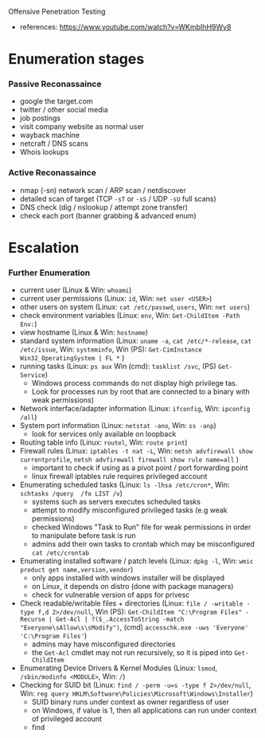 
Offensive Penetration Testing

* references: https://www.youtube.com/watch?v=WKmbIhH9Wv8

# Enumeration stages 
### Passive Reconassaince
- google the target.com
- twitter / other social media
- job postings
- visit company website as normal user
- wayback machine
- netcraft / DNS scans
- Whois lookups

### Active Reconassaince
- nmap (-sn) network scan / ARP scan / netdiscover
- detailed scan of target (TCP `-sT` or `-sS` / UDP `-sU` full scans)
- DNS check (dig / nslookup / attempt zone transfer)
- check each port (banner grabbing & advanced enum)


# Escalation
### Further Enumeration
- current user (Linux & Win: `whoami`)
- current user permissions (Linux: `id`, Win: `net user <USER>`)
- other users on system (Linux: `cat /etc/passwd`, `users`, Win: `net users`)
- check environment variables (Linux: `env`, Win: `Get-ChildItem -Path Env:`)
- view hostname (Linux & Win: `hostname`)
- standard system information (Linux: `uname -a`, `cat /etc/*-release`, `cat /etc/issue`, Win: `systeminfo`, Win (PS): `Get-CimInstance Win32_OperatingSystem | FL *` )
- running tasks (Linux: `ps aux` Win (cmd): `tasklist /svc`, (PS) `Get-Service`) 
  - Windows process commands do not display high privilege tas. 
  - Look for processes run by root that are connected to a binary with weak permissions)
- Network interface/adapter information (Linux: `ifconfig`, Win: `ipconfig /all`)
- System port information (Linux: `netstat -ano`, Win: `ss -anp`) 
  - look for services only available on loopback
- Routing table info (Linux: `routel`, Win: `route print`)
- Firewall rules (Linux: `iptables -t nat -L`, Win: `netsh advfirewall show currentprofile`, `netsh advfirewall firewall show rule name=all` )
  - important to check if using as a pivot point / port forwarding point
  - linux firewall iptables rule requires privileged account
- Enumerating scheduled tasks (Linux: `ls -lhsa /etc/cron*`, Win: `schtasks /query  /fo LIST /v`)
  - systems such as servers executes scheduled tasks
  - attempt to modify misconfigured privileged tasks (e.g weak permissions)
  - checked Windows "Task to Run" file for weak permissions in order to manipulate before task is run
  - admins add their own tasks to crontab which may be misconfigured `cat /etc/crontab`
- Enumerating installed software / patch levels (Linux: `dpkg -l`, Win: `wmic product get name,version,vendor`)
  - only apps installed with windows installer will be displayed
  - on Linux, it depends on distro (done with package managers)
  - check for vulnerable version of apps for privesc
- Check readable/writable files + directories (Linux: `file / -writable -type f,d 2>/dev/null`, Win (PS): `Get-ChildItem "C:\Program Files" -Recurse | Get-Acl | ?($_.AccessToString -match "Everyone\sAllow\s\sModify")`, (cmd) `accesschk.exe -uws 'Everyone' 'C:\Program Files'`)
  - admins may have misconfigured directories
  - the `Get-Acl` cmdlet may not run recursively, so it is piped into `Get-ChildItem`
- Enumerating Device Drivers & Kernel Modules (Linux: `lsmod`, `/sbin/modinfo <MODULE>`, Win: `/`)
- Checking for SUID bit (Linux: `find / -perm -u=s -type f 2>/dev/null`, Win: `reg query HKLM\Software\Policies\Microsoft\Windows\Installer`)
  - SUID binary runs under context as owner regardless of user
  - on Windows, if value is 1, then all applications can run under context of privileged account
  - find 